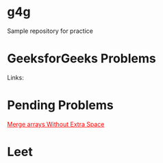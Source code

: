 # g4g
Sample repository for practice

# GeeksforGeeks Problems
Links:

# Pending Problems
<a class="pending" href="https://practice.geeksforgeeks.org/problems/merge-two-sorted-arrays-1587115620/1" >Merge arrays Without Extra Space </a>

# Leet


<style>
.pending {
  color: red;
}

</style>